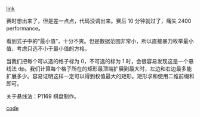 [link](https://atcoder.jp/contests/abc311/tasks/abc311_g)

赛时想出来了，但是差一点点，代码没调出来。赛后 10 分钟就过了，痛失 2400 performance。

看到式子中的“最小值”，十分不爽。但是数据范围非常小，所以直接暴力枚举最小值，考虑只选不小于最小值的方格。

当我们把每个可以选的格子标为 $0$，不可选的标为 $1$ 时，会很容易发现这是一个悬线法 dp。我们计算每个格子所在的矩形最顶端扩展到最大时，左边和右边最多能扩展多少。容易证明这样一定可以得到权值最大的矩形。矩形求和使用二维前缀和即可。

关于悬线法：P1169 棋盘制作。

[code](https://atcoder.jp/contests/abc311/submissions/43880942)